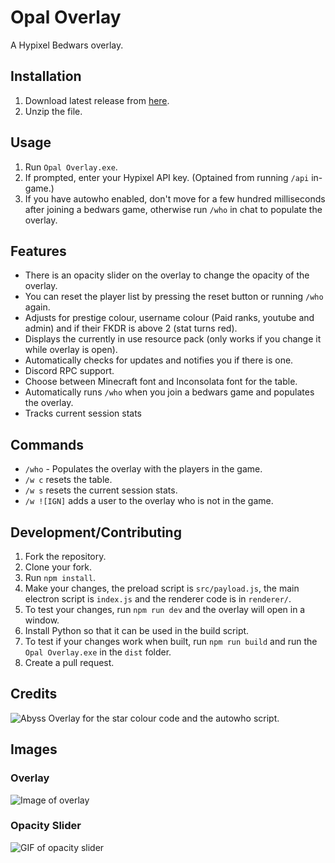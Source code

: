 # Opal Overlay

A Hypixel Bedwars overlay.

## Installation

1. Download latest release from [here](https://github.com/AnotherPillow/opal-overlay/releases).
2. Unzip the file.

## Usage

1. Run `Opal Overlay.exe`.
2. If prompted, enter your Hypixel API key. (Optained from running `/api` in-game.)
3. If you have autowho enabled, don't move for a few hundred milliseconds after joining a bedwars game, otherwise run `/who` in chat to populate the overlay.

## Features

- There is an opacity slider on the overlay to change the opacity of the overlay.
- You can reset the player list by pressing the reset button or running `/who` again.
- Adjusts for prestige colour, username colour (Paid ranks, youtube and admin) and if their FKDR is above 2 (stat turns red).
- Displays the currently in use resource pack (only works if you change it while overlay is open).
- Automatically checks for updates and notifies you if there is one.
- Discord RPC support.
- Choose between Minecraft font and Inconsolata font for the table.
- Automatically runs `/who` when you join a bedwars game and populates the overlay.
- Tracks current session stats

## Commands

- `/who` - Populates the overlay with the players in the game.
- `/w c` resets the table.
- `/w s` resets the current session stats.
- `/w ![IGN]` adds a user to the overlay who is not in the game.

## Development/Contributing

1. Fork the repository.
2. Clone your fork.
3. Run `npm install`.
4. Make your changes, the preload script is `src/payload.js`, the main electron script is `index.js` and the renderer code is in `renderer/`.
5. To test your changes, run `npm run dev` and the overlay will open in a window.
6. Install Python so that it can be used in the build script.
7. To test if your changes work when built, run `npm run build` and run the `Opal Overlay.exe` in the `dist` folder.
8. Create a pull request.

## Credits

![Abyss Overlay](https://github.com/Chit132/abyss-overlay) for the star colour code and the autowho script.

## Images

### Overlay

![Image of overlay](https://i.imgur.com/ykNYsZD.png)

### Opacity Slider

![GIF of opacity slider](https://i.imgur.com/XWMCTc6.gif)
